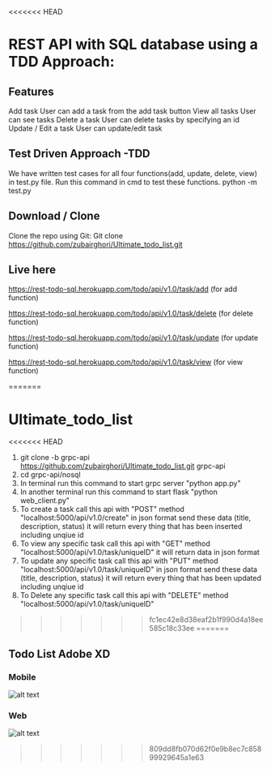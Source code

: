 <<<<<<< HEAD
# REST API with SQL database using a TDD Approach:
## Features
Add task
User can add a task from the add task button
View all tasks
User can see tasks
Delete a task
User can delete tasks by specifying an id
Update / Edit a task
User can update/edit task
## Test Driven Approach -TDD
We have written test cases for all four functions(add, update, delete, view) in test.py file.
Run this command in cmd to test these functions. 
python -m test.py
## Download / Clone
Clone the repo using Git:
Git clone https://github.com/zubairghori/Ultimate_todo_list.git
## Live here
https://rest-todo-sql.herokuapp.com/todo/api/v1.0/task/add (for add function)

https://rest-todo-sql.herokuapp.com/todo/api/v1.0/task/delete (for delete function)

https://rest-todo-sql.herokuapp.com/todo/api/v1.0/task/update (for update function)

https://rest-todo-sql.herokuapp.com/todo/api/v1.0/task/view (for view function)

=======
# Ultimate_todo_list
<<<<<<< HEAD

1) git clone -b grpc-api https://github.com/zubairghori/Ultimate_todo_list.git grpc-api
2) cd grpc-api/nosql
3) In terminal run this command to start grpc server "python app.py"
4) In another terminal run this command to start flask "python web_client.py"
5) To create a task call this api with "POST" method "localhost:5000/api/v1.0/create" in json format send these data (title, description, status) it will return every thing that has been inserted including unqiue id
6) To view any specific task call this api with "GET" method "localhost:5000/api/v1.0/task/uniqueID" it will return data in json format
7) To update any specific task call this api with "PUT" method "localhost:5000/api/v1.0/task/uniqueID" in json format send these data (title, description, status) it will return every thing that has been updated including unqiue id
8) To Delete any specific task call this api with "DELETE" method "localhost:5000/api/v1.0/task/uniqueID"
>>>>>>> fc1ec42e8d38eaf2b1f990d4a18ee585c18c33ee
=======
## Todo List Adobe XD

### Mobile
![alt text](https://github.com/zubairghori/Ultimate_todo_list/blob/todo-adobexd/adobe-xd/ios.png)

### Web
![alt text](https://github.com/zubairghori/Ultimate_todo_list/blob/todo-adobexd/adobe-xd/web.png)


>>>>>>> 809dd8fb070d62f0e9b8ec7c85899929645a1e63
